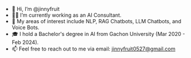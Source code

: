 - 👋 Hi, I’m @jinnyfruit
- 👨‍💻 I’m currently working as an AI Consultant.
- 👀 My areas of interest include NLP, RAG Chatbots, LLM Chatbots, and Voice Bots.
- 🎓 I hold a Bachelor's degree in AI from Gachon University (Mar 2020 - Feb 2024).
- 📫 Feel free to reach out to me via email: jinnyfruit0527@gmail.com

<!---
jinnyfruit/jinnyfruit is a ✨ special ✨ repository because its `README.md` (this file) appears on your GitHub profile.
You can click the Preview link to take a look at your changes.
--->
